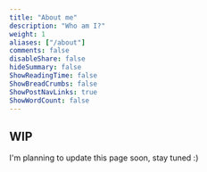 ```yaml
---
title: "About me"
description: "Who am I?"
weight: 1
aliases: ["/about"]
comments: false
disableShare: false
hideSummary: false
ShowReadingTime: false
ShowBreadCrumbs: false
ShowPostNavLinks: true
ShowWordCount: false
---
```


## WIP

I'm planning to update this page soon, stay tuned :)
